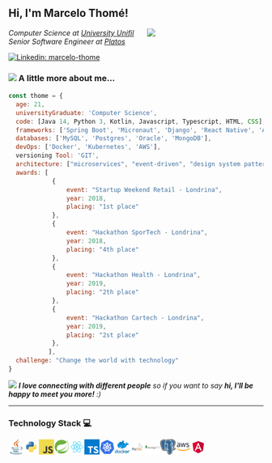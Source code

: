

<h2> Hi, I'm Marcelo Thomé!</h2>
<img align='right' src="https://media.giphy.com/media/M9gbBd9nbDrOTu1Mqx/giphy.gif" width="230">
<p><em>Computer Science at <a href="https://www.unifil.br/">University Unifil</a>
</br>Senior Software Engineer at <a href="http://www.platosedu.com.br/">Platos</a>
  
</em></p>

[![Linkedin: marcelo-thome](https://img.shields.io/badge/-thome-blue?style=flat-square&logo=Linkedin&logoColor=white&link=https://www.linkedin.com/in/anmol-p-singh/)](https://www.linkedin.com/in/anmol-p-singh/)


### <img src="https://media.giphy.com/media/9rhNJScGSlneHpLtnz/giphy.gif" width="70"> A little more about me...  

```javascript
const thome = {
  age: 21,
  universityGraduate: 'Computer Science',
  code: [Java 14, Python 3, Kotlin, Javascript, Typescript, HTML, CSS],
  frameworks: ['Spring Boot', 'Micronaut', 'Django', 'React Native', 'AngularJS', 'VueJS', 'ReactJS', 'Redux', 'Node'],
  databases: ['MySQL', 'Postgres', 'Oracle', 'MongoDB'],
  devOps: ['Docker', 'Kubernetes', 'AWS'],
  versioning Tool: 'GIT',
  architecture: ["microservices", "event-driven", "design system pattern"],
  awards: [
            {
                event: "Startup Weekend Retail - Londrina",
                year: 2018,
                placing: "1st place"
            },
            {
                event: "Hackathon SporTech - Londrina",
                year: 2018,
                placing: "4th place"
            },
            {
                event: "Hackathon Health - Londrina",
                year: 2019,
                placing: "2th place"
            },
            {
                event: "Hackathon Cartech - Londrina",
                year: 2019,
                placing: "2st place"
            },
           ],
  challenge: "Change the world with technology"
}
```

<img src="https://media.giphy.com/media/LnQjpWaON8nhr21vNW/giphy.gif" width="60"> <em><b>I love connecting with different people</b> so if you want to say <b>hi, I'll be happy to meet you more!</b> :)</em>

---



### Technology Stack 💻

<img align="left" alt="Java" width="30px" src="https://raw.githubusercontent.com/github/explore/80688e429a7d4ef2fca1e82350fe8e3517d3494d/topics/java/java.png" />
<img align="left" alt="Python" width="30px" src="https://raw.githubusercontent.com/github/explore/80688e429a7d4ef2fca1e82350fe8e3517d3494d/topics/python/python.png" />
<img align="left" alt="JavaScript" width="30px" src="https://raw.githubusercontent.com/github/explore/80688e429a7d4ef2fca1e82350fe8e3517d3494d/topics/javascript/javascript.png" />
<img align="left" alt="Spring Boot" width="30px" src="https://raw.githubusercontent.com/github/explore/80688e429a7d4ef2fca1e82350fe8e3517d3494d/topics/spring-boot/spring-boot.png" />
<img align="left" alt="React Native" width="30px" src="https://raw.githubusercontent.com/github/explore/80688e429a7d4ef2fca1e82350fe8e3517d3494d/topics/react/react.png" />
<img align="left" alt="Typescript" width="30px" src="https://raw.githubusercontent.com/github/explore/80688e429a7d4ef2fca1e82350fe8e3517d3494d/topics/typescript/typescript.png" />
<img align="left" alt="Kubernetes" width="30px" src="https://raw.githubusercontent.com/github/explore/80688e429a7d4ef2fca1e82350fe8e3517d3494d/topics/kubernetes/kubernetes.png" />
<img align="left" alt="Docker" width="30px" src="https://raw.githubusercontent.com/github/explore/80688e429a7d4ef2fca1e82350fe8e3517d3494d/topics/docker/docker.png" />
<img align="left" alt="Mysql" width="30px" src="https://raw.githubusercontent.com/github/explore/80688e429a7d4ef2fca1e82350fe8e3517d3494d/topics/mysql/mysql.png" />
<img align="left" alt="MongoDB" width="30px" src="https://raw.githubusercontent.com/github/explore/80688e429a7d4ef2fca1e82350fe8e3517d3494d/topics/mongodb/mongodb.png" />
<img align="left" alt="Postgresql" width="30px" src="https://raw.githubusercontent.com/github/explore/80688e429a7d4ef2fca1e82350fe8e3517d3494d/topics/postgresql/postgresql.png" />
<img align="left" alt="AWS" width="30px" src="https://raw.githubusercontent.com/github/explore/fbceb94436312b6dacde68d122a5b9c7d11f9524/topics/aws/aws.png" />
<img align="left" alt="Angular" width="30px" src="https://raw.githubusercontent.com/github/explore/80688e429a7d4ef2fca1e82350fe8e3517d3494d/topics/angular/angular.png" />


